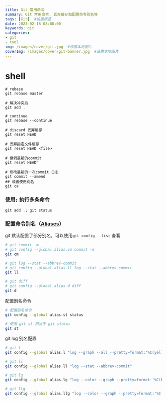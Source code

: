 ```yaml
---
title: Git 常用命令
summary: Git 常用命令, 丢弃缓存和配置命令别名等 
tags: [Git]  #设置标签
date: 2023-02-18 08:00:00
keywords: git
categories:
- git
- tool
img: /images/cover/git.jpg  #设置本地图片
coverImg: /images/cover/git-banner.jpg  #设置本地图片
---
```


# shell

```shell
# rebase
git rebase master

# 解决冲突后
git add .

# continue
git rebase --continue
```

```shell
# discard 丢弃缓存
git reset HEAD

# 丢弃指定文件缓存
git reset HEAD <file>

# 撤销最新的commit
git reset HEAD^

# 修改最新的一次commit 日志
git commit --amend
## 或者使用别名
git ca

```

### 使用`;` 执行多条命令

```shell
git add .; git status
```

### 配置命令别名（[Aliases](https://git-scm.com/book/zh-tw/v2/Git-%E5%9F%BA%E7%A4%8E-Git-Aliases)）

git 默认配置了部分别名，可以使用`git config --list` 查看

```bash
# git commit -m
# git config --global alias.cm commit -m
git cm

# git log --stat --abbrev-commit
# git config --global alias.ll log --stat --abbrev-commit
git ll

# git diff
# git config --global alias.d diff
git d
```

配置别名命令

```bash
# 配置别名命令
git config --global alias.st status

# 使用 git st 相当于 git status
git st
```

git log 别名配置

```bash
# git l
git config --global alias.l "log --graph --all --pretty=format:'%C(yellow)%h%C(cyan)%d%Creset %s %C(white)- %an, %ar%Creset'"

# git ll
git config --global alias.ll "log --stat --abbrev-commit"

# git lg
git config --global alias.lg "log --color --graph --pretty=format:'%C(bold white)%h%Creset -%C(bold green)%d%Creset %s %C(bold green)(%cr)%Creset %C(bold blue)<%an>%Creset' --abbrev-commit --date=relative"

# git llg
git config --global alias.llg "log --color --graph --pretty=format:'%C(bold white)%H %d%Creset%n%s%n%+b%C(bold blue)%an <%ae>%Creset %C(bold green)%cr (%ci)' --abbrev-commit"
```
